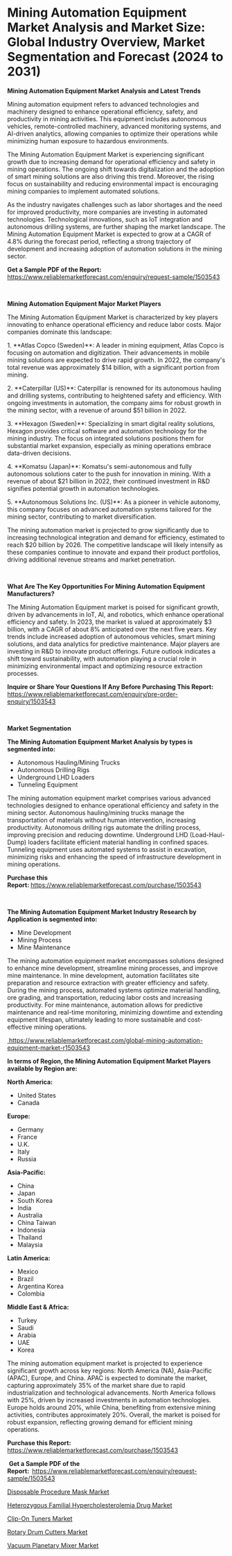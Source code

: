 <p><h1>Mining Automation Equipment Market Analysis and Market Size: Global Industry Overview, Market Segmentation and Forecast (2024 to 2031)</h1></p><p><strong>Mining Automation Equipment Market Analysis and Latest Trends</strong></p>
<p><p>Mining automation equipment refers to advanced technologies and machinery designed to enhance operational efficiency, safety, and productivity in mining activities. This equipment includes autonomous vehicles, remote-controlled machinery, advanced monitoring systems, and AI-driven analytics, allowing companies to optimize their operations while minimizing human exposure to hazardous environments.</p><p>The Mining Automation Equipment Market is experiencing significant growth due to increasing demand for operational efficiency and safety in mining operations. The ongoing shift towards digitalization and the adoption of smart mining solutions are also driving this trend. Moreover, the rising focus on sustainability and reducing environmental impact is encouraging mining companies to implement automated solutions.</p><p>As the industry navigates challenges such as labor shortages and the need for improved productivity, more companies are investing in automated technologies. Technological innovations, such as IoT integration and autonomous drilling systems, are further shaping the market landscape. The Mining Automation Equipment Market is expected to grow at a CAGR of 4.8% during the forecast period, reflecting a strong trajectory of development and increasing adoption of automation solutions in the mining sector.</p></p>
<p><strong>Get a Sample PDF of the Report:&nbsp;</strong> <a href="https://www.reliablemarketforecast.com/enquiry/request-sample/1503543?utm_campaign=1130&utm_medium=2&utm_source=Github&utm_content=ia&utm_term=27092024&utm_id=mining-automation-equipment">https://www.reliablemarketforecast.com/enquiry/request-sample/1503543</a></p>
<p>&nbsp;</p>
<p><strong>Mining Automation Equipment Major Market Players</strong></p>
<p><p>The Mining Automation Equipment Market is characterized by key players innovating to enhance operational efficiency and reduce labor costs. Major companies dominate this landscape:</p><p>1. **Atlas Copco (Sweden)**: A leader in mining equipment, Atlas Copco is focusing on automation and digitization. Their advancements in mobile mining solutions are expected to drive rapid growth. In 2022, the company's total revenue was approximately $14 billion, with a significant portion from mining.</p><p>2. **Caterpillar (US)**: Caterpillar is renowned for its autonomous hauling and drilling systems, contributing to heightened safety and efficiency. With ongoing investments in automation, the company aims for robust growth in the mining sector, with a revenue of around $51 billion in 2022.</p><p>3. **Hexagon (Sweden)**: Specializing in smart digital reality solutions, Hexagon provides critical software and automation technology for the mining industry. The focus on integrated solutions positions them for substantial market expansion, especially as mining operations embrace data-driven decisions. </p><p>4. **Komatsu (Japan)**: Komatsu's semi-autonomous and fully autonomous solutions cater to the push for innovation in mining. With a revenue of about $21 billion in 2022, their continued investment in R&D signifies potential growth in automation technologies.</p><p>5. **Autonomous Solutions Inc. (US)**: As a pioneer in vehicle autonomy, this company focuses on advanced automation systems tailored for the mining sector, contributing to market diversification.</p><p>The mining automation market is projected to grow significantly due to increasing technological integration and demand for efficiency, estimated to reach $20 billion by 2026. The competitive landscape will likely intensify as these companies continue to innovate and expand their product portfolios, driving additional revenue streams and market penetration.</p></p>
<p>&nbsp;</p>
<p><strong>What Are The Key Opportunities For Mining Automation Equipment Manufacturers?</strong></p>
<p><p>The Mining Automation Equipment market is poised for significant growth, driven by advancements in IoT, AI, and robotics, which enhance operational efficiency and safety. In 2023, the market is valued at approximately $3 billion, with a CAGR of about 8% anticipated over the next five years. Key trends include increased adoption of autonomous vehicles, smart mining solutions, and data analytics for predictive maintenance. Major players are investing in R&D to innovate product offerings. Future outlook indicates a shift toward sustainability, with automation playing a crucial role in minimizing environmental impact and optimizing resource extraction processes.</p></p>
<p><strong>Inquire or Share Your Questions If Any Before Purchasing This Report:</strong> <a href="https://www.reliablemarketforecast.com/enquiry/pre-order-enquiry/1503543?utm_campaign=1130&utm_medium=2&utm_source=Github&utm_content=ia&utm_term=27092024&utm_id=mining-automation-equipment">https://www.reliablemarketforecast.com/enquiry/pre-order-enquiry/1503543</a></p>
<p>&nbsp;</p>
<p><strong>Market Segmentation</strong></p>
<p><strong>The Mining Automation Equipment Market Analysis by types is segmented into:</strong></p>
<p><ul><li>Autonomous Hauling/Mining Trucks</li><li>Autonomous Drilling Rigs</li><li>Underground LHD Loaders</li><li>Tunneling Equipment</li></ul></p>
<p><p>The mining automation equipment market comprises various advanced technologies designed to enhance operational efficiency and safety in the mining sector. Autonomous hauling/mining trucks manage the transportation of materials without human intervention, increasing productivity. Autonomous drilling rigs automate the drilling process, improving precision and reducing downtime. Underground LHD (Load-Haul-Dump) loaders facilitate efficient material handling in confined spaces. Tunneling equipment uses automated systems to assist in excavation, minimizing risks and enhancing the speed of infrastructure development in mining operations.</p></p>
<p><strong>Purchase this Report:&nbsp;</strong><a href="https://www.reliablemarketforecast.com/purchase/1503543?utm_campaign=1130&utm_medium=2&utm_source=Github&utm_content=ia&utm_term=27092024&utm_id=mining-automation-equipment">https://www.reliablemarketforecast.com/purchase/1503543</a></p>
<p>&nbsp;</p>
<p><strong>The Mining Automation Equipment Market Industry Research by Application is segmented into:</strong></p>
<p><ul><li>Mine Development</li><li>Mining Process</li><li>Mine Maintenance</li></ul></p>
<p><p>The mining automation equipment market encompasses solutions designed to enhance mine development, streamline mining processes, and improve mine maintenance. In mine development, automation facilitates site preparation and resource extraction with greater efficiency and safety. During the mining process, automated systems optimize material handling, ore grading, and transportation, reducing labor costs and increasing productivity. For mine maintenance, automation allows for predictive maintenance and real-time monitoring, minimizing downtime and extending equipment lifespan, ultimately leading to more sustainable and cost-effective mining operations.</p></p>
<p><a href="https://www.reliablemarketforecast.com/global-mining-automation-equipment-market-r1503543?utm_campaign=1130&utm_medium=2&utm_source=Github&utm_content=ia&utm_term=27092024&utm_id=mining-automation-equipment">&nbsp;https://www.reliablemarketforecast.com/global-mining-automation-equipment-market-r1503543</a></p>
<p><strong>In terms of Region, the Mining Automation Equipment Market Players available by Region are:</strong></p>
<p>
    <p> <strong> North America: </strong>
        <ul>
            <li>United States</li>
            <li>Canada</li>
        </ul>
        </p> 
    <p> <strong> Europe: </strong>
        <ul>
            <li>Germany</li>
            <li>France</li>
            <li>U.K.</li>
            <li>Italy</li>
            <li>Russia</li>
        </ul>
        </p> 
    <p> <strong> Asia-Pacific: </strong>
        <ul>
            <li>China</li>
            <li>Japan</li>
            <li>South Korea</li>
            <li>India</li>
            <li>Australia</li>
            <li>China Taiwan</li>
            <li>Indonesia</li>
            <li>Thailand</li>
            <li>Malaysia</li>
        </ul>
        </p> 
    <p> <strong> Latin America: </strong>
        <ul>
            <li>Mexico</li>
            <li>Brazil</li>
            <li>Argentina Korea</li>
            <li>Colombia</li>
        </ul>
        </p> 
    <p> <strong> Middle East & Africa: </strong>
        <ul>
            <li>Turkey</li>
            <li>Saudi</li>
            <li>Arabia</li>
            <li>UAE</li>
            <li>Korea</li>
        </ul>
    </p>
    </p>
<p><p>The mining automation equipment market is projected to experience significant growth across key regions: North America (NA), Asia-Pacific (APAC), Europe, and China. APAC is expected to dominate the market, capturing approximately 35% of the market share due to rapid industrialization and technological advancements. North America follows with 25%, driven by increased investments in automation technologies. Europe holds around 20%, while China, benefiting from extensive mining activities, contributes approximately 20%. Overall, the market is poised for robust expansion, reflecting growing demand for efficient mining operations.</p></p>
<p><strong>Purchase this Report: </strong><a href="https://www.reliablemarketforecast.com/purchase/1503543?utm_campaign=1130&utm_medium=2&utm_source=Github&utm_content=ia&utm_term=27092024&utm_id=mining-automation-equipment">https://www.reliablemarketforecast.com/purchase/1503543</a></p>
<p>&nbsp;<strong>Get a Sample PDF of the Report:&nbsp;&nbsp;</strong><a href="https://www.reliablemarketforecast.com/enquiry/request-sample/1503543?utm_campaign=1130&utm_medium=2&utm_source=Github&utm_content=ia&utm_term=27092024&utm_id=mining-automation-equipment">https://www.reliablemarketforecast.com/enquiry/request-sample/1503543</a></p>
<p><strong></strong></p>
<p><p><a href="https://issuu.com/reportprime-2/docs/disposable-procedure-mask-market-si_80e21c1984a1ba?utm_campaign=1130&utm_medium=2&utm_source=Github&utm_content=ia&utm_term=27092024&utm_id=mining-automation-equipment">Disposable Procedure Mask Market</a></p><p><a href="https://github.com/haydee0czminge/Market-Research-Report-List-1/blob/main/heterozygous-familial-hypercholesterolemia-drug-market.md?utm_campaign=1130&utm_medium=2&utm_source=Github&utm_content=ia&utm_term=27092024&utm_id=mining-automation-equipment">Heterozygous Familial Hypercholesterolemia Drug Market</a></p><p><a href="https://issuu.com/reportprime-2/docs/clip-on-tuners-market-size-2030.ppt_f8f1463fe23171?utm_campaign=1130&utm_medium=2&utm_source=Github&utm_content=ia&utm_term=27092024&utm_id=mining-automation-equipment">Clip-On Tuners Market</a></p><p><a href="https://www.linkedin.com/pulse/global-rotary-drum-cutters-market-sector2024-2031-metrics-strategic-hvvne?trackingId=XpLDP3ApSbyVIzVsnrAbxg%3D%3D&utm_campaign=1130&utm_medium=2&utm_source=Github&utm_content=ia&utm_term=27092024&utm_id=mining-automation-equipment">Rotary Drum Cutters Market</a></p><p><a href="https://www.linkedin.com/pulse/market-forecasting-change-global-vacuum-planetary-mixer-dynamics-puoke?trackingId=s1su6LSbSEurAwmG3HGusA%3D%3D&utm_campaign=1130&utm_medium=2&utm_source=Github&utm_content=ia&utm_term=27092024&utm_id=mining-automation-equipment">Vacuum Planetary Mixer Market</a></p></p>